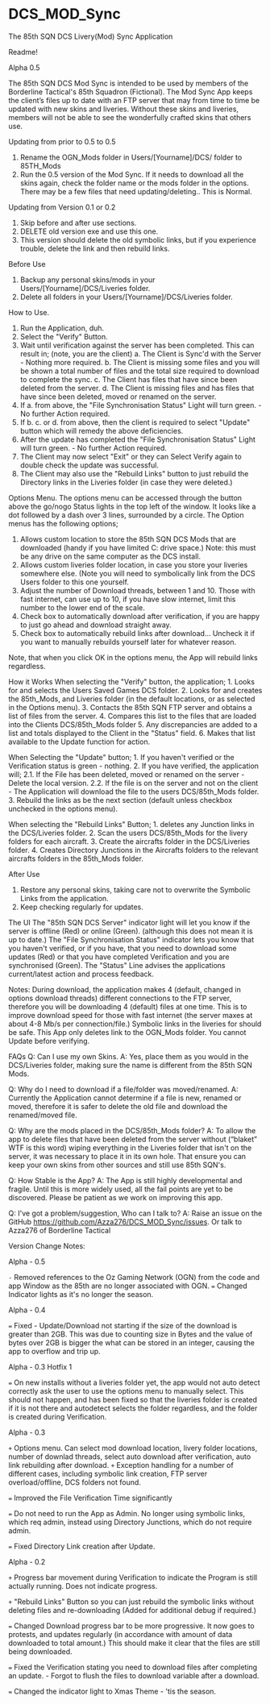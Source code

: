 # DCS_MOD_Sync  
  
The 85th SQN DCS Livery(Mod) Sync Application

Readme!

Alpha 0.5

The 85th SQN DCS Mod Sync is intended to be used by members of the Borderline Tactical's 85th Squadron (Fictional). The Mod Sync App keeps the client’s files up to date with an FTP server that
may from time to time be updated with new skins and liveries. Without these skins and liveries, members will not be able to see the wonderfully crafted skins that others use.

Updating from prior to 0.5 to 0.5
1. Rename the OGN_Mods folder in Users/[Yourname]/DCS/ folder to 85TH_Mods
2. Run the 0.5 version of the Mod Sync. If it needs to download all the skins again, check the folder name or the mods folder in the options. There may be a few files that need updating/deleting.. This is Normal.

Updating from Version 0.1 or 0.2
1. Skip before and after use sections.
2. DELETE old version exe and use this one.
3. This version should delete the old symbolic links, but if you experience trouble, delete the link and then rebuild links.

Before Use
1. Backup any personal skins/mods in your Users/[Yourname]/DCS/Liveries folder.
2. Delete all folders in your Users/[Yourname]/DCS/Liveries folder.

How to Use.
1. Run the Application, duh.
2. Select the "Verify" Button.
3. Wait until verification against the server has been completed. This can result in; (note, you are the client)
	a. The Client is Sync'd with the Server - Nothing more required.
	b. The Client is missing some files and you will be shown a total number of files and the total size required to download to complete the sync.
	c. The Client has files that have since been deleted from the server.
	d. The Client is missing files and has files that have since been deleted, moved or renamed on the server.
4. If a. from above, the "File Synchronisation Status" Light will turn green. - No further Action required.
5. If b. c. or d. from above, then the client is required to select "Update" button which will remedy the above deficiencies.
6. After the update has completed the "File Synchronisation Status" Light will turn green. - No further Action required.
7. The Client may now select "Exit" or they can Select Verify again to double check the update was successful.
8. The Client may also use the "Rebuild Links" button to just rebuild the Directory links in the Liveries folder (in case they were deleted.)

Options Menu.
The options menu can be accessed through the button above the go/nogo Status lights in the top left of the window. It looks like a dot followed by a dash over 3 lines, surrounded by a circle.
The Option menus has the following options;
1. Allows custom location to store the 85th SQN DCS Mods that are downloaded (handy if you have limited C: drive space.) Note: this must be any drive on the same computer as the DCS install.
2. Allows custom liveries folder location, in case you store your liveries somewhere else. (Note you will need to symbolically link from the DCS Users folder to this one yourself.
3. Adjust the number of Download threads, between 1 and 10. Those with fast internet, can use up to 10, if you have slow internet, limit this number to the lower end of the scale.
4. Check box to automatically download after verification, if you are happy to just go ahead and download straight away.
5. Check box to automatically rebuild links after download... Uncheck it if you want to manually rebuilds yourself later for whatever reason.

Note, that when you click OK in the options menu, the App will rebuild links regardless.

How it Works
When selecting the "Verify" button, the application;
	1. Looks for and selects the Users Saved Games DCS folder.
	2. Looks for and creates the 85th_Mods, and Liveries folder (in the default locations, or as selected in the Options menu).
	3. Contacts the 85th SQN FTP server and obtains a list of files from the server.
	4. Compares this list to the files that are loaded into the Clients DCS/85th_Mods folder
	5. Any discrepancies are added to a list and totals displayed to the Client in the "Status" field.
	6. Makes that list available to the Update function for action.
	
When Selecting the "Update" button;
	1. If you haven't verified or the Verification status is green - nothing.
	2. If you have verified, the application will;
		2.1. If the File has been deleted, moved or renamed on the server - Delete the local version.
		2.2. If the file is on the server and not on the client - The Application will download the file to the users DCS/85th_Mods folder.
	3. Rebuild the links as be the next section (default unless checkbox unchecked in the options menu).

When selecting the "Rebuild Links" Button;
	1. deletes any Junction links in the DCS/Liveries folder.
	2. Scan the users DCS/85th_Mods for the livery folders for each aircraft.
	3. Create the aircrafts folder in the DCS/Liveries folder.
	4. Creates Directory Junctions in the Aircrafts folders to the relevant aircrafts folders in the 85th_Mods folder.
	
After Use
1. Restore any personal skins, taking care not to overwrite the Symbolic Links from the application.
2. Keep checking regularly for updates.

The UI
The "85th SQN DCS Server" indicator light will let you know if the server is offline (Red) or online (Green). (although this does not mean it is up to date.)
The "File Synchronisation Status" indicator lets you know that you haven't verified, or if you have, that you need to download some updates (Red)
	or that you have completed Verification and you are synchronised (Green).
The "Status" Line advises the applications current/latest action and process feedback.

Notes:
During download, the application makes 4 (default, changed in options download threads) different connections to the FTP server, therefore you will be downloading 
	4 (default) files at one time. This is to improve download speed for those with fast internet (the server maxes at about 4-8 Mb/s per connection/file.)
Symbolic links in the liveries for should be safe. This App only deletes link to the OGN_Mods folder.
You cannot Update before verifying.

FAQs
Q: Can I use my own Skins.
A: Yes, place them as you would in the DCS/Liveries folder, making sure the name is different from the 85th SQN Mods.

Q: Why do I need to download if a file/folder was moved/renamed.
A: Currently the Application cannot determine if a file is new, renamed or moved, therefore it is safer to delete the old file and download the renamed/moved file.

Q: Why are the mods placed in the DCS/85th_Mods folder?
A: To allow the app to delete files that have been deleted from the server without (“blaket” WTF is this word) wiping everything in the Liveries folder that isn't on the server, it was necessary to place it in its own hole. That ensure you can keep your own skins from other sources and still use 85th SQN's.
	
Q: How Stable is the App?
A: The App is still highly developmental and fragile. Until this is more widely used, all the fail points are yet to be discovered. Please be patient as we work on improving this app.	
	
Q: I've got a problem/suggestion, Who can I talk to?
A: Raise an issue on the GitHub https://github.com/Azza276/DCS_MOD_Sync/issues. Or talk to Azza276 of Borderline Tactical

Version Change Notes:

Alpha - 0.5

`-` Removed references to the Oz Gaming Network (OGN) from the code and app Window as the 85th are no longer associated with OGN.
`=` Changed Indicator lights as it's no longer the season.

Alpha - 0.4

 `=` Fixed - Update/Download not starting if the size of the download is greater than 2GB. This was due to counting size in Bytes and the value of bytes over 2GB is bigger the what can be stored in an integer, causing the app to overflow and trip up.

Alpha - 0.3 Hotfix 1

`=` On new installs without a liveries folder yet, the app would not auto detect correctly ask the user to use the options menu to manually select. This should not happen, and has been fixed so that the liveries folder is created if it is not there and autodetect selects the folder regardless, and the folder is created during Verification.

Alpha - 0.3

`+` Options menu. Can select mod download location, livery folder locations, number of downlad threads, select auto download after verification, auto link rebuilding after download.
`+` Exception handling for a number of different cases, including symbolic link creation, FTP server overload/offline, DCS folders not found.

`=` Improved the File Verification Time significantly

`=` Do not need to run the App as Admin. No longer using symbolic links, which req admin, instead using Directory Junctions, which do not require admin.

`=` Fixed Directory Link creation after Update.


Alpha - 0.2

`+` Progress bar movement during Verification to indicate the Program is still actually running. Does not indicate progress.

`+` "Rebuild Links" Button so you can just rebuild the symbolic links without deleting files and re-downloading (Added for additional debug if required.)

`=` Changed Download progress bar to be more progressive. It now goes to protests, and updates regularly (in accordance with amount of data downloaded to total amount.) This should make it clear that the	files are still being downloaded.

`=` Fixed the Verification stating you need to download files after completing an update. - Forgot to flush the files to download variable after a download.

`=` Changed the indicator light to Xmas Theme - 'tis the season.
 

